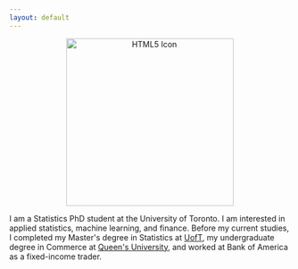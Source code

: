 ```yaml
---
layout: default
---
```

<p style="text-align:center;"><a href="https://github.com/daveveitch/daveveitch.github.io/blob/master/assets/GIF%20Code/readme.md"><img src="/assets/DavidGif2.gif" alt="HTML5 Icon" width="300" height="300"></a></p>

I am a Statistics PhD student at the University of Toronto. I am interested in applied statistics, machine learning, and finance. Before my current studies, I completed my Master's degree in Statistics at <a href="https://www.statistics.utoronto.ca/">UofT</a>, my undergraduate degree in Commerce at <a href="https://smith.queensu.ca/index.php">Queen's University</a>, and worked at Bank of America as a fixed-income trader.


